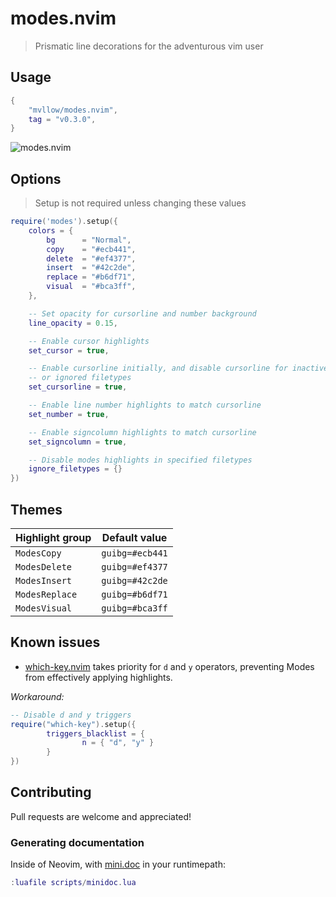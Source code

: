 # modes.nvim

> Prismatic line decorations for the adventurous vim user

## Usage

```lua
{
	"mvllow/modes.nvim",
	tag = "v0.3.0",
}
```

![modes.nvim](https://user-images.githubusercontent.com/1474821/127896095-6da221cf-3327-4eed-82be-ce419bdf647c.gif)

## Options

> Setup is not required unless changing these values

```lua
require('modes').setup({
	colors = {
		bg      = "Normal",
		copy    = "#ecb441",
		delete  = "#ef4377",
		insert  = "#42c2de",
		replace = "#b6df71",
		visual  = "#bca3ff",
	},

	-- Set opacity for cursorline and number background
	line_opacity = 0.15,

	-- Enable cursor highlights
	set_cursor = true,

	-- Enable cursorline initially, and disable cursorline for inactive windows
	-- or ignored filetypes
	set_cursorline = true,

	-- Enable line number highlights to match cursorline
	set_number = true,

	-- Enable signcolumn highlights to match cursorline
	set_signcolumn = true,

	-- Disable modes highlights in specified filetypes
	ignore_filetypes = {}
})
```

## Themes

| Highlight group | Default value   |
| --------------- | --------------- |
| `ModesCopy`     | `guibg=#ecb441` |
| `ModesDelete`   | `guibg=#ef4377` |
| `ModesInsert`   | `guibg=#42c2de` |
| `ModesReplace`  | `guibg=#b6df71` |
| `ModesVisual`   | `guibg=#bca3ff` |

## Known issues

- [which-key.nvim](https://github.com/folke/which-key.nvim) takes priority for `d` and `y` operators, preventing Modes from effectively applying highlights.

_Workaround:_

```lua
-- Disable d and y triggers
require("which-key").setup({
        triggers_blacklist = {
                n = { "d", "y" }
        }
})
```

## Contributing

Pull requests are welcome and appreciated!

### Generating documentation

Inside of Neovim, with [mini.doc](https://github.com/echasnovski/mini.doc) in your runtimepath:

```lua
:luafile scripts/minidoc.lua
```
